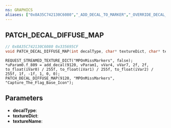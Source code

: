 ```yaml
---
ns: GRAPHICS
aliases: ["0x8A35C742130C6080","_ADD_DECAL_TO_MARKER","_OVERRIDE_DECAL_TEXTURE"]
---
```

## PATCH_DECAL_DIFFUSE_MAP

```c
// 0x8A35C742130C6080 0x335695CF
void PATCH_DECAL_DIFFUSE_MAP(int decalType, char* textureDict, char* textureName);
```

```
REQUEST_STREAMED_TEXTURE_DICT("MPOnMissMarkers", false);  
*uParam0.f_809 = add_decal(9120, vParam1, vVar4, vVar7, 2f, 2f, to_float(iVar0) / 255f, to_float(iVar1) / 255f, to_float(iVar2) / 255f, 1f, -1f, 1, 0, 0);  
PATCH_DECAL_DIFFUSE_MAP(9120, "MPOnMissMarkers", "Capture_The_Flag_Base_Icon");  
```

## Parameters
* **decalType**: 
* **textureDict**: 
* **textureName**: 

